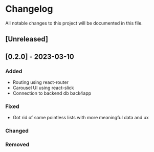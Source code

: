 # Changelog

All notable changes to this project will be documented in this file.

## [Unreleased]

## [0.2.0] - 2023-03-10

### Added
-  Routing using react-router
- Carousel UI using react-slick
- Connection to backend db back4app

### Fixed
- Got rid of some pointless lists with more meaningful data and ux

### Changed

### Removed